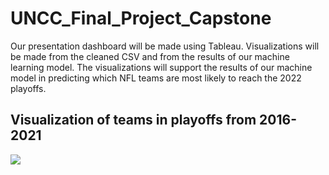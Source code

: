 # UNCC_Final_Project_Capstone

Our presentation dashboard will be made using Tableau. Visualizations will be made from the cleaned CSV and from the results of our machine learning model. The visualizations will support the results of our machine model in predicting which NFL teams are most likely to reach the 2022 playoffs.


## Visualization of teams in playoffs from 2016-2021
<div class='tableauPlaceholder' id='viz1660861255845' style='position: relative'><noscript><a href='#'><img alt=' ' src='https:&#47;&#47;public.tableau.com&#47;static&#47;images&#47;NF&#47;NFLPlayoffAppearances2016-2021&#47;NumberofPlayoffAppearancesperTeam2016-2021&#47;1_rss.png' style='border: none' /></a></noscript><object class='tableauViz'  style='display:none;'><param name='host_url' value='https%3A%2F%2Fpublic.tableau.com%2F' /> <param name='embed_code_version' value='3' /> <param name='site_root' value='' /><param name='name' value='NFLPlayoffAppearances2016-2021&#47;NumberofPlayoffAppearancesperTeam2016-2021' /><param name='tabs' value='yes' /><param name='toolbar' value='yes' /><param name='static_image' value='https:&#47;&#47;public.tableau.com&#47;static&#47;images&#47;NF&#47;NFLPlayoffAppearances2016-2021&#47;NumberofPlayoffAppearancesperTeam2016-2021&#47;1.png' /> <param name='animate_transition' value='yes' /><param name='display_static_image' value='yes' /><param name='display_spinner' value='yes' /><param name='display_overlay' value='yes' /><param name='display_count' value='yes' /><param name='language' value='en-US' /><param name='filter' value='publish=yes' /></object></div>  
